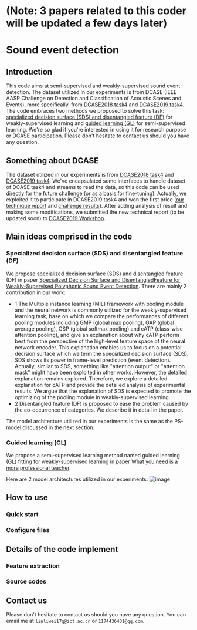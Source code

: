 # (Note: 3 papers related to this coder will be updated a few days later)
# Sound event detection
## Introduction
  This code aims at semi-supervised and weakly-supervised sound event detection. The dataset utilized in our experiments is from DCASE (IEEE AASP Challenge on Detection and Classification of Acoustic Scenes and Events), more specifically, from [DCASE2018 task4](http://dcase.community/challenge2018/task-large-scale-weakly-labeled-semi-supervised-sound-event-detection) and [DCASE2019 task4](http://dcase.community/challenge2019/task-sound-event-detection-in-domestic-environments). The code embraces two methods we proposed to solve this task: [specialized decision surface (SDS) and disentangled feature (DF)](https://arxiv.org/abs/1905.10091) for weakly-supervised learning and [guided learning (GL)](https://arxiv.org/abs/1906.02517) for semi-supervised learning. We're so glad if you're interested in using it for research purpose or DCASE participation. Please don't hesitate to contact us should you have any question.
  
## Something about DCASE
  The dataset utilized in our experiments is from [DCASE2018 task4](http://dcase.community/challenge2018/task-large-scale-weakly-labeled-semi-supervised-sound-event-detection) and [DCASE2019 task4](http://dcase.community/challenge2019/task-sound-event-detection-in-domestic-environments). We've encapsulated some interfaces to handle dataset of DCASE task4 and streams to read the data, so this code can be used directly for the future challenge (or as a basis for fine-tuning).
Actually, we exploited it to participate in DCASE2019 task4 and won the first price ([our technique report](http://dcase.community/documents/challenge2019/technical_reports/DCASE2019_Lin_25.pdf) and [challenge results](http://dcase.community/challenge2019/task-sound-event-detection-in-domestic-environments-results)). After adding analysis of result and making some modifications, we submitted the new technical report (to be updated soon) to [DCASE2019 Workshop](http://dcase.community/workshop2019/). 
## Main ideas comprised in the code
### Specialized decision surface (SDS) and disentangled feature (DF)
We propose specialized decision surface (SDS) and disentangled feature (DF) in paper [Specialized Decision Surface and DisentangledFeature for Weakly-Supervised Polyphonic Sound Event Detection](https://arxiv.org/abs/1905.10091).
There are mainly 2 contribution in our work:
  - 1 The Multiple instance learning (MIL) framework with pooling module and the neural network is commonly utilized for the weakly-supervised learning task, base on which we compare the performances of different pooling modules including GMP (global max pooling), GAP (global average pooling), GSP (global softmax pooling) and cATP (class-wise attention pooling), and give an explanation about why cATP perform best from the perspective of the high-level feature space of the neural network encoder. This explanation enables us to focus on a potential decision surface which we term the specialized decision surface (SDS). SDS shows its power in frame-level prediction (event detection). Actually, similar to SDS, something like "attention output" or "attention mask" might have been exploited in other works. However, the detailed explanation remains explored. Therefore, we explore a detailed explanation for cATP and provide the detailed analysis of experimental results. We argue that the explanation of SDS is expected to promote the optimizing of the pooling module in weakly-supervised learning.
  - 2 Disentangled feature (DF) is proposed to ease the problem caused by the co-occurrence of categories. We describe it in detail in the paper.
  
  The model architecture utilized in our experiments is the same as the PS-model discussed in the next section.


### Guided learning (GL)
  We propose a semi-supervised learning method named guided learning (GL) fitting for weakly-supervised learning in paper [What you need is a more professional teacher](https://arxiv.org/abs/1906.02517).

  Here are 2 model architectures utilized in our experiments:
  ![image](https://github.com/Kikyo-16/Sound_event_detection/blob/master/image/fig1.png)

## How to use
### Quick start
### Configure files
## Details of the code implement
### Feature extraction
### Source codes
## Contact us
Please don't hesitate to contact us should you have any question. You can email me at `linliwei17g@ict.ac.cn` or `1174436431@qq.com`.
